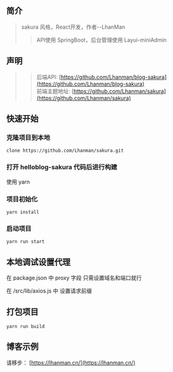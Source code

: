 
## 简介

> sakura 风格，React开发，作者--LhanMan
>> API使用 SpringBoot，后台管理使用 Layui-miniAdmin


## 声明

>> 后端API: [https://github.com/Lhanman/blog-sakura](https://github.com/Lhanman/blog-sakura)<br/>
>> 前端主题地址: [https://github.com/Lhanman/sakura](https://github.com/Lhanman/sakura)<br/>

## 快速开始

### 克隆项目到本地

```language
clone https://github.com/Lhanman/sakura.git
```
### 打开 helloblog-sakura 代码后进行构建

使用 yarn

### 项目初始化
```language
yarn install 
```

### 启动项目

```language
yarn run start
```
## 本地调试设置代理

在 package.json 中 proxy 字段 只需设置域名和端口就行<br/>

在 /src/lib/axios.js 中 设置请求前缀

## 打包项目

```language
yarn run build
```

## 博客示例

请移步： [https://lhanman.cn/](https://lhanman.cn/)

